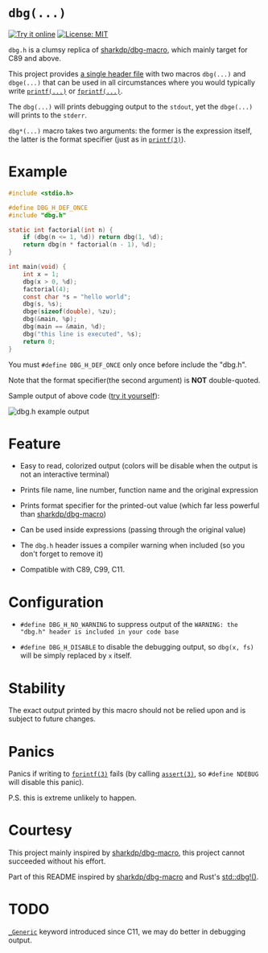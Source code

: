 # `dbg(...)`

[![Try it online](https://img.shields.io/badge/try-online-f34b7d.svg)](https://repl.it/@leiless/dbgh-demo) [![License: MIT](https://img.shields.io/badge/license-MIT-blue.svg)](dbg.h)

`dbg.h` is a clumsy replica of [sharkdp/dbg-macro](https://github.com/sharkdp/dbg-macro), which mainly target for C89 and above.

This project provides [a single header file](dbg.h) with two macros `dbg(...)` and `dbge(...)` that can be used in all circumstances where you would typically write [`printf(...)`](https://www.man7.org/linux/man-pages/man3/printf.3.html) or [`fprintf(...)`](https://www.man7.org/linux/man-pages/man3/fprintf.3.html).

The `dbg(...)` will prints debugging output to the `stdout`, yet the `dbge(...)` will prints to the `stderr`.

`dbg*(...)` macro takes two arguments: the former is the expression itself, the latter is the format specifier (just as in [`printf(3)`](https://www.man7.org/linux/man-pages/man3/printf.3.html)).

# Example

```c
#include <stdio.h>

#define DBG_H_DEF_ONCE
#include "dbg.h"

static int factorial(int n) {
    if (dbg(n <= 1, %d)) return dbg(1, %d);
    return dbg(n * factorial(n - 1), %d);
}

int main(void) {
    int x = 1;
    dbg(x > 0, %d);
    factorial(4);
    const char *s = "hello world";
    dbg(s, %s);
    dbge(sizeof(double), %zu);
    dbg(&main, %p);
    dbg(main == &main, %d);
    dbg("this line is executed", %s);
    return 0;
}
```

You must `#define DBG_H_DEF_ONCE` only once before include the "dbg.h".

Note that the format specifier(the second argument) is **NOT** double-quoted.

Sample output of above code ([try it yourself](https://repl.it/@leiless/dbgh-demo)):

![dbg.h example output](https://user-images.githubusercontent.com/38041294/90267639-6f278180-de88-11ea-866a-05052c2c4ef0.png)

# Feature

* Easy to read, colorized output (colors will be disable when the output is not an interactive terminal)

* Prints file name, line number, function name and the original expression

* Prints format specifier for the printed-out value (which far less powerful than [sharkdp/dbg-macro](https://github.com/sharkdp/dbg-macro))

* Can be used inside expressions (passing through the original value)

* The `dbg.h` header issues a compiler warning when included (so you don't forget to remove it)

* Compatible with C89, C99, C11.

# Configuration

* `#define DBG_H_NO_WARNING` to suppress output of the `WARNING: the "dbg.h" header is included in your code base`

* `#define DBG_H_DISABLE` to disable the debugging output, so `dbg(x, fs)` will be simply replaced by `x` itself.

# Stability

The exact output printed by this macro should not be relied upon and is subject to future changes.

# Panics

Panics if writing to [`fprintf(3)`](https://www.man7.org/linux/man-pages/man3/fprintf.3.html) fails (by calling [`assert(3)`](https://www.man7.org/linux/man-pages/man3/assert.3.html), so `#define NDEBUG` will disable this panic).

P.S. this is extreme unlikely to happen.

# Courtesy

This project mainly inspired by [sharkdp/dbg-macro](https://github.com/sharkdp/dbg-macro), this project cannot succeeded without his effort.

Part of this README inspired by [sharkdp/dbg-macro](https://github.com/sharkdp/dbg-macro) and Rust's [std::dbg!()](https://doc.rust-lang.org/std/macro.dbg.html).

# TODO

[`_Generic`](https://en.cppreference.com/w/c/language/generic) keyword introduced since C11, we may do better in debugging output.
